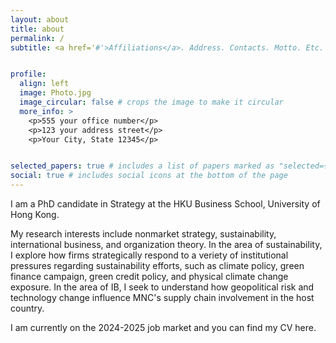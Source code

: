 ```yaml
---
layout: about
title: about
permalink: /
subtitle: <a href='#'>Affiliations</a>. Address. Contacts. Motto. Etc.


profile:
  align: left
  image: Photo.jpg
  image_circular: false # crops the image to make it circular
  more_info: >
    <p>555 your office number</p>
    <p>123 your address street</p>
    <p>Your City, State 12345</p>


selected_papers: true # includes a list of papers marked as "selected={true}"
social: true # includes social icons at the bottom of the page
---
```


I am a PhD candidate in Strategy at the HKU Business School, University of Hong Kong.

My research interests include nonmarket strategy, sustainability, international business, and organization theory. In the area of sustainability, I explore how firms strategically respond to a veriety of institutional pressures regarding sustainability efforts, such as climate policy, green finance campaign, green credit policy, and physical climate change exposure. In the area of IB, I seek to understand how geopolitical risk and technology change influence MNC's supply chain involvement in the host country.

I am currently on the 2024-2025 job market and you can find my CV here.

